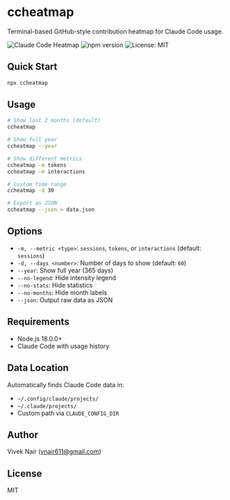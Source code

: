 # ccheatmap

Terminal-based GitHub-style contribution heatmap for Claude Code usage.

![Claude Code Heatmap](https://img.shields.io/badge/Claude-Code-blue)
![npm version](https://img.shields.io/npm/v/ccheatmap)
![License: MIT](https://img.shields.io/badge/License-MIT-yellow.svg)

## Quick Start

```bash
npx ccheatmap
```

## Usage

```bash
# Show last 2 months (default)
ccheatmap

# Show full year
ccheatmap --year

# Show different metrics
ccheatmap -m tokens
ccheatmap -m interactions

# Custom time range
ccheatmap -d 30

# Export as JSON
ccheatmap --json > data.json
```

## Options

- `-m, --metric <type>`: `sessions`, `tokens`, or `interactions` (default: `sessions`)
- `-d, --days <number>`: Number of days to show (default: `60`)
- `--year`: Show full year (365 days)
- `--no-legend`: Hide intensity legend
- `--no-stats`: Hide statistics
- `--no-months`: Hide month labels
- `--json`: Output raw data as JSON

## Requirements

- Node.js 18.0.0+
- Claude Code with usage history

## Data Location

Automatically finds Claude Code data in:
- `~/.config/claude/projects/`
- `~/.claude/projects/`
- Custom path via `CLAUDE_CONFIG_DIR`

## Author

Vivek Nair (vnair611@gmail.com)

## License

MIT